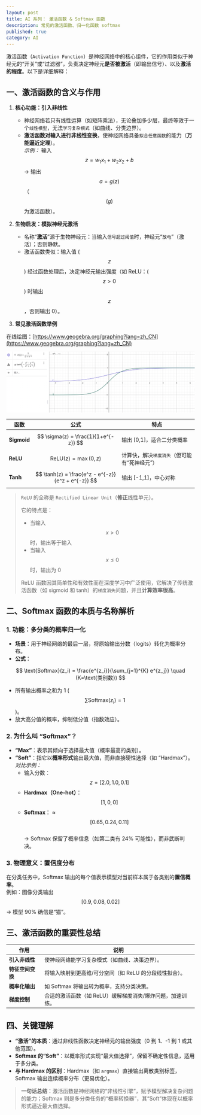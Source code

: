 ```yaml
---
layout: post
title: AI 系列： 激活函数 & Softmax 函数
description: 常见的激活函数、归一化函数 softmax
published: true
category: AI
---
```



激活函数（`Activation Function`）是神经网络中的核心组件，它的作用类似于神经元的“开关”或“过滤器”，负责决定神经元**是否被激活**（即输出信号）、以及**激活的程度**。以下是详细解释：



## **一、激活函数的含义与作用**

1. **核心功能：引入非线性**  
   - 神经网络若只有线性运算（如矩阵乘法），无论叠加多少层，最终等效于一个`线性模型`，无法`学习复杂模式`（如曲线、分类边界）。  
   - **激活函数对输入进行非线性变换**，使神经网络具备`拟合任意函数`的能力（**万能逼近定理**）。  
   *示例：* 输入 $$ z = w_1x_1 + w_2x_2 + b $$ → 输出 $$ a = g(z) $$（$$( g )$$ 为激活函数）。

2. **生物启发：模拟神经元激活**  
   - 名称“**激活**”源于生物神经元：当输入`信号超过阈值`时，神经元“`放电`”（激活）；否则静默。  
   - 激活函数类似：输入值 ( $$z$$ ) 经过函数处理后，决定神经元输出强度（如 ReLU：( $$z>0$$ ) 时输出 $$z$$，否则输出 0）。

3. **常见激活函数举例**  

在线绘图：[https://www.geogebra.org/graphing?lang=zh_CN](https://www.geogebra.org/graphing?lang=zh_CN)

![](/images/ai-series/ReLU-tanh-lines.jpg)

   | 函数        | 公式                     | 特点                          |
   |-------------|--------------------------|-------------------------------|
   | **Sigmoid** | $$ \sigma(z) = \frac{1}{1+e^{-z}} $$ | 输出 [0,1]，适合二分类概率      |
   | **ReLU**    | $$ \text{ReLU}(z) = \max(0, z) $$ | 计算快，解决`梯度消失`（但可能有“死神经元”） |
   | **Tanh**    | $$ \tanh(z) = \frac{e^z - e^{-z}}{e^z + e^{-z}} $$ | 输出 [-1,1]，中心对称  |

>  `ReLU` 的全称是 `Rectified Linear Unit`（**修正**线性单元）。
> 
> 它的特点是：
>
> * 当输入 $$ x > 0 $$ 时，输出等于输入
> * 当输入 $$ x ≤ 0 $$ 时，输出为 0
> 
> ReLU 函数因其简单性和有效性而在深度学习中广泛使用，它解决了传统激活函数（如 sigmoid 和 tanh）的`梯度消失`问题，并且**计算效率很高**。 

## **二、Softmax 函数的本质与名称解析**

### **1. 功能：多分类的概率归一化**  

- **场景**：用于神经网络的最后一层，将原始输出分数（logits）转化为概率分布。  
- **公式**：  

$$
  \text{Softmax}(z_i) = \frac{e^{z_i}}{\sum_{j=1}^{K} e^{z_j}} \quad (K=\text{类别数})
$$

  - 所有输出概率之和为 1  ( $$ \sum \text{Softmax}(z_i) = 1 $$ )。  
  - 放大高分值的概率，抑制低分值（指数效应）。

### **2. 为什么叫 “Softmax”？**  

- **“Max”**：表示其倾向于选择最大值（概率最高的类别）。  
- **“Soft”**：指它以**概率形式**输出最大值，而非直接硬性选择（如 “Hardmax”）。  
  *对比示例：*  
  - 输入分数： $$ z = [2.0, 1.0, 0.1] $$  
  - **Hardmax（One-hot）**： $$ [1, 0, 0] $$  
  - **Softmax**： ≈ $$ [0.65, 0.24, 0.11] $$  
  → Softmax 保留了概率信息（如第二类有 24% 可能性），而非武断判决。

### **3. 物理意义：置信度分布**  

  在分类任务中，Softmax 输出的每个值表示模型对当前样本属于各类别的**置信概率**。  
  例如：图像分类输出 $$ [0.9, 0.08, 0.02] $$ → 模型 90% 确信是“猫”。



## **三、激活函数的重要性总结**

| 作用                | 说明                                                                 |
|---------------------|----------------------------------------------------------------------|
| **引入非线性**      | 使神经网络能学习复杂模式（如曲线、决策边界）。                         |
| **特征空间变换**    | 将输入映射到更高维/可分空间（如 ReLU 的分段线性拟合）。                |
| **概率化输出**      | 如 Softmax 将输出转为概率，支持分类决策。                             |
| **梯度控制**        | 合适的激活函数（如 ReLU）缓解梯度消失/爆炸问题，加速训练。            |



## **四、关键理解**

- **“激活”的本质**：通过非线性函数决定神经元的输出强度（0 到 1、-1 到 1 或其他范围）。  
- **Softmax 的“Soft”**：以概率形式实现“最大值选择”，保留不确定性信息，适用于多分类。  
- **与 Hardmax 的区别**：Hardmax（如 `argmax`）直接输出离散类别标签，Softmax 输出连续概率分布（更易优化）。

> **一句话总结**：激活函数是神经网络的“非线性引擎”，赋予模型解决复杂问题的能力；Softmax 则是多分类任务的“概率转换器”，其“Soft”体现在以概率形式逼近最大值选择。









[NingG]:    http://ningg.github.io  "NingG"










